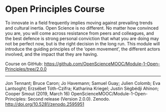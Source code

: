 # Open Principles Course
To innovate in a field frequently implies moving against prevailing trends and cultural inertia. Open Science is no different. No matter how convinced you are, you will come across resistance from peers and colleagues, and the best defence is strong personal conviction that what you are doing may not be perfect now, but is the right decision in the long run. This module will introduce the guiding principles of the ‘open movement’, the different actors involved, and the impact that they are having.

Course on GitHub: https://github.com/OpenScienceMOOC/Module-1-Open-Principles/tree/2.0.0

---
Jon Tennant; Bruce Caron; Jo Havemann; Samuel Guay; Julien Colomb; Eva Lantsoght; Erzsébet Tóth-Czifra; Katharina Kriegel; Justin Sègbédji Ahinon; Cooper Smout (2019, March 16) OpenScienceMOOC/Module-1-Open-Principles: Second release (Version 2.0.0). Zenodo. http://doi.org/10.5281/zenodo.2595951